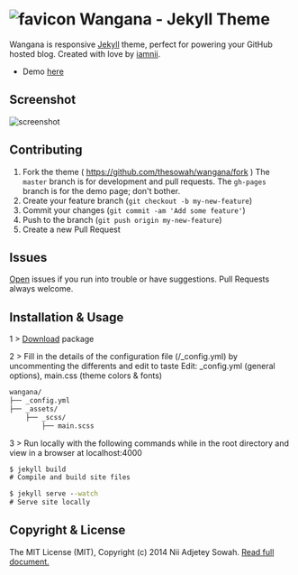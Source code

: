 ![favicon](https://raw.github.com/iamnii/wangana/master/favicon.png) Wangana - Jekyll Theme
==============

Wangana is responsive [Jekyll](http://jekyllrb.com/) theme, perfect for powering your GitHub hosted blog. Created with love by [iamnii](https://twitter.com/thesowah).

* Demo [here](http://thesowah.github.io/wangana/)

## Screenshot
![screenshot](https://raw.github.com/thesowah/wangana/master/assets/images/wangana.png)

## Contributing
1. Fork the theme ( https://github.com/thesowah/wangana/fork ) The `master` branch is for development and pull requests. The `gh-pages` branch is for the demo page; don't bother.
2. Create your feature branch (`git checkout -b my-new-feature`)
3. Commit your changes (`git commit -am 'Add some feature'`)
4. Push to the branch (`git push origin my-new-feature`)
5. Create a new Pull Request

## Issues
[Open](https://github.com/iamnii/wangana/issues/new) issues if you run into trouble or have suggestions. Pull Requests always welcome.

## Installation & Usage
1 > [Download](https://github.com/thesowah/wangana/archive/master.zip) package

2 > Fill in the details of the configuration file (/_config.yml) by uncommenting the differents and edit to taste
Edit: _config.yml (general options), main.css (theme colors & fonts)
``` bat
wangana/
├── _config.yml
├── _assets/
    ├── _scss/
        ├── main.scss
```

3 > Run locally with the following commands while in the root directory and view in a browser at localhost:4000
``` bat
$ jekyll build
# Compile and build site files

$ jekyll serve --watch
# Serve site locally
```

## Copyright & License
The MIT License (MIT), Copyright (c) 2014 Nii Adjetey Sowah. [Read full document.](LICENSE)

